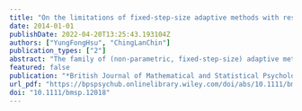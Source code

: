 ```yaml
---
title: "On the limitations of fixed-step-size adaptive methods with response confidence"
date: 2014-01-01
publishDate: 2022-04-20T13:25:43.193104Z
authors: ["YungFongHsu", "ChingLanChin"]
publication_types: ["2"]
abstract: "The family of (non-parametric, fixed-step-size) adaptive methods, also known as ‘up–down’ or ‘staircase’ methods, has been used extensively in psychophysical studies for threshold estimation. Extensions of adaptive methods to non-binary responses have also been proposed. An example is the three-category weighted up–down (WUD) method (Kaernbach, 2001) and its four-category extension (Klein, 2001). Such an extension, however, is somewhat restricted, and in this paper we discuss its limitations. To facilitate the discussion, we characterize the extension of WUD by an algorithm that incorporates response confidence into a family of adaptive methods. This algorithm can also be applied to two other adaptive methods, namely Derman's up–down method and the biased-coin design, which are suitable for estimating any threshold quantiles. We then discuss via simulations of the above three methods the limitations of the algorithm. To illustrate, we conduct a small scale of experiment using the extended WUD under different response confidence formats to evaluate the consistency of threshold estimation."
featured: false
publication: "*British Journal of Mathematical and Statistical Psychology*"
url_pdf: "https://bpspsychub.onlinelibrary.wiley.com/doi/abs/10.1111/bmsp.12018"
doi: "10.1111/bmsp.12018"
---
```


